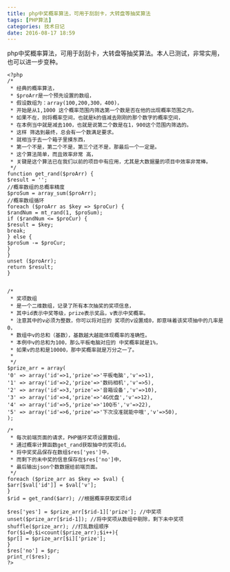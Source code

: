 ```yaml
---
title: php中奖概率算法，可用于刮刮卡，大转盘等抽奖算法
tags: [PHP算法]
categories: 技术日记
date: 2016-08-17 18:59
---
```



php中奖概率算法，可用于刮刮卡，大转盘等抽奖算法。本人已测试，非常实用，也可以进一步变种。  

    <?php
    /*
     * 经典的概率算法，
     * $proArr是一个预先设置的数组，
     * 假设数组为：array(100,200,300，400)，
     * 开始是从1,1000 这个概率范围内筛选第一个数是否在他的出现概率范围之内， 
     * 如果不在，则将概率空间，也就是k的值减去刚刚的那个数字的概率空间，
     * 在本例当中就是减去100，也就是说第二个数是在1，900这个范围内筛选的。
     * 这样 筛选到最终，总会有一个数满足要求。
     * 就相当于去一个箱子里摸东西，
     * 第一个不是，第二个不是，第三个还不是，那最后一个一定是。
     * 这个算法简单，而且效率非常 高，
     * 关键是这个算法已在我们以前的项目中有应用，尤其是大数据量的项目中效率非常棒。
     */
    function get_rand($proArr) { 
    $result = '';  
    //概率数组的总概率精度 
    $proSum = array_sum($proArr);  
    //概率数组循环 
    foreach ($proArr as $key => $proCur) { 
    $randNum = mt_rand(1, $proSum); 
    if ($randNum <= $proCur) { 
    $result = $key; 
    break; 
    } else { 
    $proSum -= $proCur; 
    } 		
    } 
    unset ($proArr);  
    return $result; 
    } 
    
    
    /*
     * 奖项数组
     * 是一个二维数组，记录了所有本次抽奖的奖项信息，
     * 其中id表示中奖等级，prize表示奖品，v表示中奖概率。
     * 注意其中的v必须为整数，你可以将对应的 奖项的v设置成0，即意味着该奖项抽中的几率是0，
     * 数组中v的总和（基数），基数越大越能体现概率的准确性。
     * 本例中v的总和为100，那么平板电脑对应的 中奖概率就是1%，
     * 如果v的总和是10000，那中奖概率就是万分之一了。
     * 
     */
    $prize_arr = array( 
    '0' => array('id'=>1,'prize'=>'平板电脑','v'=>1), 
    '1' => array('id'=>2,'prize'=>'数码相机','v'=>5), 
    '2' => array('id'=>3,'prize'=>'音箱设备','v'=>10), 
    '3' => array('id'=>4,'prize'=>'4G优盘','v'=>12), 
    '4' => array('id'=>5,'prize'=>'10Q币','v'=>22), 
    '5' => array('id'=>6,'prize'=>'下次没准就能中哦','v'=>50), 
    ); 
    
    /*
     * 每次前端页面的请求，PHP循环奖项设置数组，
     * 通过概率计算函数get_rand获取抽中的奖项id。
     * 将中奖奖品保存在数组$res['yes']中，
     * 而剩下的未中奖的信息保存在$res['no']中，
     * 最后输出json个数数据给前端页面。
     */
    foreach ($prize_arr as $key => $val) { 
    $arr[$val['id']] = $val['v']; 
    } 
    $rid = get_rand($arr); //根据概率获取奖项id 
    
    $res['yes'] = $prize_arr[$rid-1]['prize']; //中奖项 
    unset($prize_arr[$rid-1]); //将中奖项从数组中剔除，剩下未中奖项 
    shuffle($prize_arr); //打乱数组顺序 
    for($i=0;$i<count($prize_arr);$i++){ 
    $pr[] = $prize_arr[$i]['prize']; 
    } 
    $res['no'] = $pr; 
    print_r($res); 
    ?>




